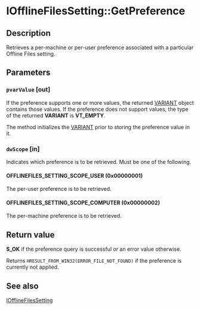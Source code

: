 # IOfflineFilesSetting::GetPreference

## Description

Retrieves a per-machine or per-user preference associated with a particular Offline Files setting.

## Parameters

### `pvarValue` [out]

If the preference supports one or more values, the returned [VARIANT](https://learn.microsoft.com/windows/desktop/api/oaidl/ns-oaidl-variant) object contains those values. If the preference does not support values, the type of the returned **VARIANT** is **VT_EMPTY**.

The method initializes the [VARIANT](https://learn.microsoft.com/windows/desktop/api/oaidl/ns-oaidl-variant) prior to storing the preference value in it.

### `dwScope` [in]

Indicates which preference is to be retrieved. Must be one of the following.

#### OFFLINEFILES_SETTING_SCOPE_USER (0x00000001)

The per-user preference is to be retrieved.

#### OFFLINEFILES_SETTING_SCOPE_COMPUTER (0x00000002)

The per-machine preference is to be retrieved.

## Return value

**S_OK** if the preference query is successful or an error value otherwise.

Returns `HRESULT_FROM_WIN32(ERROR_FILE_NOT_FOUND)` if the preference is currently not applied.

## See also

[IOfflineFilesSetting](https://learn.microsoft.com/previous-versions/windows/desktop/api/cscobj/nn-cscobj-iofflinefilessetting)